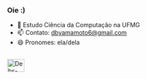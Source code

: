 ### Oie :) 
- 🌱 Estudo Ciência da Computação na UFMG
- 📫 Contato: dbyamamoto6@gmail.com
- 😄 Pronomes: ela/dela

<div style="display: inline_block"><br>
  <img align="center" alt="Debs-C++" height="30" width="40" src="https://cdn.jsdelivr.net/gh/devicons/devicon@latest/icons/cplusplus/cplusplus-original.svg">
</div>

